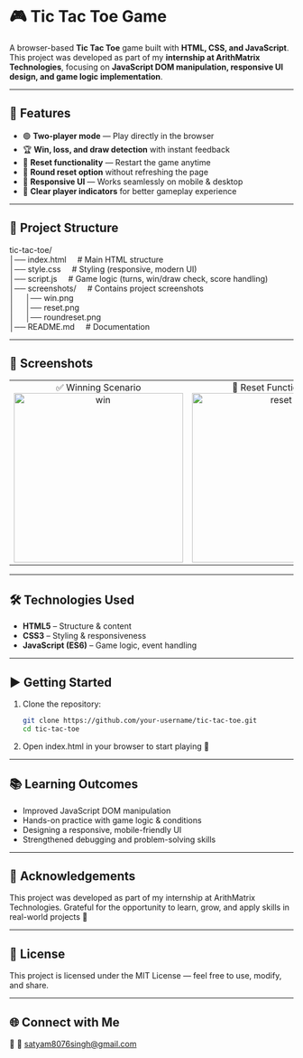 # 🎮 Tic Tac Toe Game  

A browser-based **Tic Tac Toe** game built with **HTML, CSS, and JavaScript**.  
This project was developed as part of my **internship at ArithMatrix Technologies**, focusing on **JavaScript DOM manipulation, responsive UI design, and game logic implementation**.  

---

## 🚀 Features  
- 🟢 **Two-player mode** — Play directly in the browser  
- 🏆 **Win, loss, and draw detection** with instant feedback  
- 🔄 **Reset functionality** — Restart the game anytime  
- 🔁 **Round reset option** without refreshing the page  
- 📱 **Responsive UI** — Works seamlessly on mobile & desktop  
- 👥 **Clear player indicators** for better gameplay experience  

---

## 📂 Project Structure <br>
tic-tac-toe/ <br>
│── index.html &nbsp;&nbsp;&nbsp;&nbsp;# Main HTML structure <br>
│── style.css &nbsp;&nbsp;&nbsp;&nbsp;# Styling (responsive, modern UI) <br>
│── script.js &nbsp;&nbsp;&nbsp;&nbsp;# Game logic (turns, win/draw check, score handling) <br>
│── screenshots/ &nbsp;&nbsp;&nbsp;&nbsp;# Contains project screenshots <br>
│ &nbsp;&nbsp;&nbsp;&nbsp;│── win.png <br>
│ &nbsp;&nbsp;&nbsp;&nbsp;│── reset.png <br>
│ &nbsp;&nbsp;&nbsp;&nbsp;│── roundreset.png <br>
│── README.md &nbsp;&nbsp;&nbsp;&nbsp;# Documentation <br>

---

## 📸 Screenshots  

<table>
  <tr>
    <td align="center">
      ✅ Winning Scenario <br>
      <img width="300" alt="win" src="https://github.com/user-attachments/assets/e2c004a6-b992-48f5-ab13-36773d329e44" />
    </td>
    <td align="center">
      🔄 Reset Functionality <br>
      <img width="300" alt="reset" src="https://github.com/user-attachments/assets/96bf8072-d202-46e0-8600-337de8e91f03" />
    </td>
    <td align="center">
      🔁 Round Reset <br>
      <img width="300" alt="round reset" src="https://github.com/user-attachments/assets/11b1e1f4-e0ab-4c1c-8298-0741a64eb487" />
    </td>
  </tr>
</table>

---

## 🛠️ Technologies Used  
- **HTML5** – Structure & content  
- **CSS3** – Styling & responsiveness  
- **JavaScript (ES6)** – Game logic, event handling  

---

## ▶️ Getting Started  

1. Clone the repository:  
   ```bash
   git clone https://github.com/your-username/tic-tac-toe.git
   cd tic-tac-toe
   ```
2. Open index.html in your browser to start playing 🎉

---

## 📚 Learning Outcomes
* Improved JavaScript DOM manipulation
* Hands-on practice with game logic & conditions
* Designing a responsive, mobile-friendly UI
* Strengthened debugging and problem-solving skills

---

## 🙌 Acknowledgements
This project was developed as part of my internship at ArithMatrix Technologies.
Grateful for the opportunity to learn, grow, and apply skills in real-world projects 🚀

---

## 🔖 License
This project is licensed under the MIT License — feel free to use, modify, and share.

---

## 🌐 Connect with Me
🔗 
📧 satyam8076singh@gmail.com
